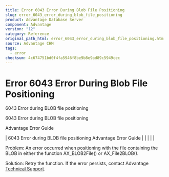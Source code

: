 ```yaml
---
title: Error 6043 Error During Blob File Positioning
slug: error_6043_error_during_blob_file_positioning
product: Advantage Database Server
component: Advantage
version: "12"
category: Reference
original_path_html: error_6043_error_during_blob_file_positioning.htm
source: Advantage CHM
tags:
  - error
checksum: 4c674751bd0f4fa5946f8be9b8e9ad89c5949cec
---
```


# Error 6043 Error During Blob File Positioning

6043 Error during BLOB file positioning

6043 Error during BLOB file positioning

Advantage Error Guide

| 6043 Error during BLOB file positioning  Advantage Error Guide |  |  |  |  |

Problem: An error occurred when positioning with the file containing the BLOB in either the function AX\_BLOB2File() or AX\_File2BLOB().

Solution: Retry the function. If the error persists, contact Advantage [Technical Support](master_technical_support_u_s__and_canada.md).
